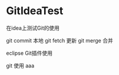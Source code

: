 # GitIdeaTest
在idea上测试Git的使用  

git commit 本地
git fetch 更新
git merge 合并

eclipse Git插件使用

git 使用
aaa